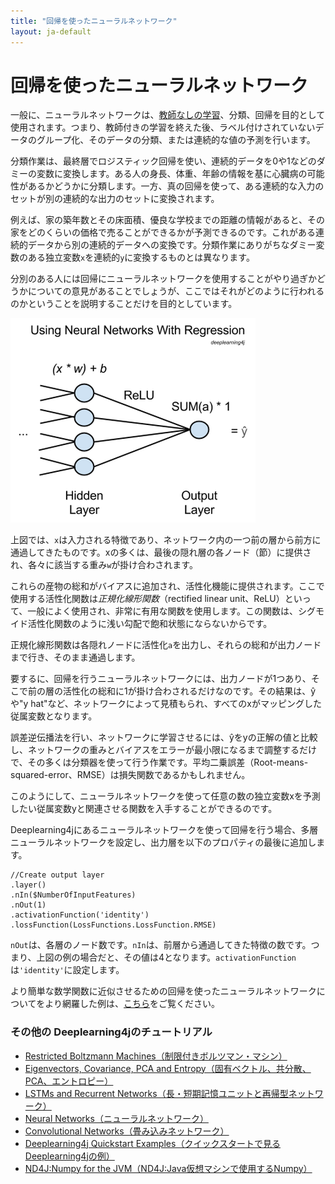 ```yaml
---
title: "回帰を使ったニューラルネットワーク"
layout: ja-default
---
```


# 回帰を使ったニューラルネットワーク

一般に、ニューラルネットワークは、[教師なしの学習](./unsupervised-learning)、分類、回帰を目的として使用されます。つまり、教師付きの学習を終えた後、ラベル付けされていないデータのグループ化、そのデータの分類、または連続的な値の予測を行います。 

分類作業は、最終層でロジスティック回帰を使い、連続的データを0や1などのダミーの変数に変換します。ある人の身長、体重、年齢の情報を基に心臓病の可能性があるかどうかに分類します。一方、真の回帰を使って、ある連続的な入力のセットが別の連続的な出力のセットに変換されます。 

例えば、家の築年数とその床面積、優良な学校までの距離の情報があると、その家をどのくらいの価格で売ることができるかが予測できるのです。これがある連続的データから別の連続的データへの変換です。分類作業にありがちなダミー変数のある独立変数`x`を連続的`y`に変換するものとは異なります。

分別のある人には回帰にニューラルネットワークを使用することがやり過ぎかどうかについての意見があることでしょうが、ここではそれがどのように行われるのかということを説明することだけを目的としています。

![Alt text](./img/neural-network-regression.png)

上図では、`x`は入力される特徴であり、ネットワーク内の一つ前の層から前方に通過してきたものです。xの多くは、最後の隠れ層の各ノード（節）に提供され、各々に該当する重み`w`が掛け合わされます。

これらの産物の総和がバイアスに追加され、活性化機能に提供されます。ここで使用する活性化関数は*正規化線形関数*（rectified linear unit、ReLU）といって、一般によく使用され、非常に有用な関数を使用します。この関数は、シグモイド活性化関数のように浅い勾配で飽和状態にならないからです。
 
正規化線形関数は各隠れノードに活性化`a`を出力し、それらの総和が出力ノードまで行き、そのまま通過します。 

要するに、回帰を行うニューラルネットワークには、出力ノードが1つあり、そこで前の層の活性化の総和に1が掛け合わされるだけなのです。その結果は、ŷや"y hat"など、ネットワークによって見積もられ、すべてのxがマッピングした従属変数となります。 

誤差逆伝播法を行い、ネットワークに学習させるには、ŷをyの正解の値と比較し、ネットワークの重みとバイアスをエラーが最小限になるまで調整するだけで、その多くは分類器を使って行う作業です。平均二乗誤差（Root-means-squared-error、RMSE）は損失関数であるかもしれません。 

このようにして、ニューラルネットワークを使って任意の数の独立変数xを予測したい従属変数yと関連させる関数を入手することができるのです。 

Deeplearning4jにあるニューラルネットワークを使って回帰を行う場合、多層ニューラルネットワークを設定し、出力層を以下のプロパティの最後に追加します。

```
//Create output layer
.layer()
.nIn($NumberOfInputFeatures)
.nOut(1)
.activationFunction('identity')
.lossFunction(LossFunctions.LossFunction.RMSE)
```

`nOut`は、各層のノード数です。`nIn`は、前層から通過してきた特徴の数です。つまり、上図の例の場合だと、その値は4となります。`activationFunction`は`'identity'`に設定します。

より簡単な数学関数に近似させるための回帰を使ったニューラルネットワークについてをより網羅した例は、[こちら](https://github.com/deeplearning4j/dl4j-examples/tree/master/src/main/java/org/deeplearning4j/examples/feedforward/regression)をご覧ください。 

### <a name="beginner">その他の Deeplearning4jのチュートリアル</a>
* [Restricted Boltzmann Machines（制限付きボルツマン・マシン）](./ja/ja-restrictedboltzmannmachine)
* [Eigenvectors, Covariance, PCA and Entropy（固有ベクトル、共分散、PCA、エントロピー）](./ja/ja-eigenvector)
* [LSTMs and Recurrent Networks（長・短期記憶ユニットと再帰型ネットワーク）](./lstm)
* [Neural Networks（ニューラルネットワーク）](./ja/ja-neuralnet-overview)
* [Convolutional Networks（畳み込みネットワーク）](./convolutionalnets)
* [Deeplearning4j Quickstart Examples（クイックスタートで見るDeeplearning4jの例）](./ja/ja-quickstart)
* [ND4J:Numpy for the JVM（ND4J:Java仮想マシンで使用するNumpy）](http://nd4j.org/)


